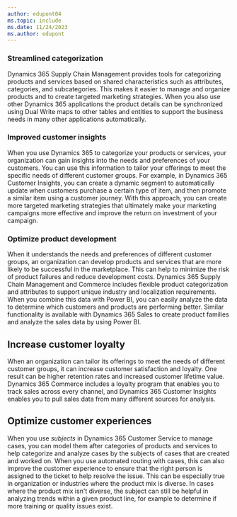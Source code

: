 ```yaml
---
author: edupont04
ms.topic: include
ms.date: 11/24/2023
ms.author: edupont
---
```


### Streamlined categorization

Dynamics 365 Supply Chain Management provides tools for categorizing products and services based on shared characteristics such as attributes, categories, and subcategories. This makes it easier to manage and organize products and to create targeted marketing strategies. When you also use other Dynamics 365 applications the product details can be synchronized using Dual Write maps to other tables and entities to support the business needs in many other applications automatically.

### Improved customer insights

When you use Dynamics 365 to categorize your products or services, your organization can gain insights into the needs and preferences of your customers. You can use this information to tailor your offerings to meet the specific needs of different customer groups. For example, in Dynamics 365 Customer Insights, you can create a dynamic segment to automatically update when customers purchase a certain type of item, and then promote a similar item using a customer journey. With this approach, you can create more targeted marketing strategies that ultimately make your marketing campaigns more effective and improve the return on investment of your campaign.

### Optimize product development

When it understands the needs and preferences of different customer groups, an organization can develop products and services that are more likely to be successful in the marketplace. This can help to minimize the risk of product failures and reduce development costs. Dynamics 365 Supply Chain Management and Commerce includes flexible product categorization and attributes to support unique industry and localization requirements. When you combine this data with Power BI, you can easily analyze the data to determine which customers and products are performing better. Similar functionality is available with Dynamics 365 Sales to create product families and analyze the sales data by using Power BI.

## Increase customer loyalty

When an organization can tailor its offerings to meet the needs of different customer groups, it can increase customer satisfaction and loyalty. One result can be higher retention rates and increased customer lifetime value. Dynamics 365 Commerce includes a loyalty program that enables you to track sales across every channel, and Dynamics 365 Customer Insights enables you to pull sales data from many different sources for analysis.  

## Optimize customer experiences

When you use *subjects* in Dynamics 365 Customer Service to manage cases, you can model them after categories of products and services to help categorize and analyze cases by the subjects of cases that are created and worked on. When you use automated routing with cases, this can also improve the customer experience to ensure that the right person is assigned to the ticket to help resolve the issue. This can be especially true in organization or industries where the product  mix is diverse. In cases where the product mix isn't diverse, the subject can still be helpful in analyzing trends within a given product line, for example to determine if more training or quality issues exist.

